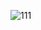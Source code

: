 
![111](https://user-images.githubusercontent.com/102394072/177060181-d1d46a23-c109-432e-8946-3cd7abeed2a0.png)
